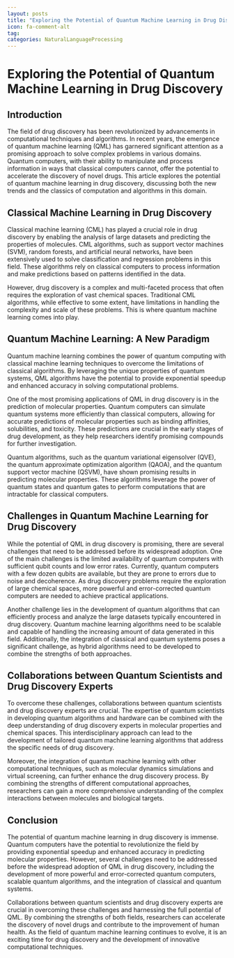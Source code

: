 ```yaml
---
layout: posts
title: "Exploring the Potential of Quantum Machine Learning in Drug Discovery"
icon: fa-comment-alt
tag:      
categories: NaturalLanguageProcessing
---
```



# Exploring the Potential of Quantum Machine Learning in Drug Discovery

## Introduction

The field of drug discovery has been revolutionized by advancements in computational techniques and algorithms. In recent years, the emergence of quantum machine learning (QML) has garnered significant attention as a promising approach to solve complex problems in various domains. Quantum computers, with their ability to manipulate and process information in ways that classical computers cannot, offer the potential to accelerate the discovery of novel drugs. This article explores the potential of quantum machine learning in drug discovery, discussing both the new trends and the classics of computation and algorithms in this domain.

## Classical Machine Learning in Drug Discovery

Classical machine learning (CML) has played a crucial role in drug discovery by enabling the analysis of large datasets and predicting the properties of molecules. CML algorithms, such as support vector machines (SVM), random forests, and artificial neural networks, have been extensively used to solve classification and regression problems in this field. These algorithms rely on classical computers to process information and make predictions based on patterns identified in the data.

However, drug discovery is a complex and multi-faceted process that often requires the exploration of vast chemical spaces. Traditional CML algorithms, while effective to some extent, have limitations in handling the complexity and scale of these problems. This is where quantum machine learning comes into play.

## Quantum Machine Learning: A New Paradigm

Quantum machine learning combines the power of quantum computing with classical machine learning techniques to overcome the limitations of classical algorithms. By leveraging the unique properties of quantum systems, QML algorithms have the potential to provide exponential speedup and enhanced accuracy in solving computational problems.

One of the most promising applications of QML in drug discovery is in the prediction of molecular properties. Quantum computers can simulate quantum systems more efficiently than classical computers, allowing for accurate predictions of molecular properties such as binding affinities, solubilities, and toxicity. These predictions are crucial in the early stages of drug development, as they help researchers identify promising compounds for further investigation.

Quantum algorithms, such as the quantum variational eigensolver (QVE), the quantum approximate optimization algorithm (QAOA), and the quantum support vector machine (QSVM), have shown promising results in predicting molecular properties. These algorithms leverage the power of quantum states and quantum gates to perform computations that are intractable for classical computers.

## Challenges in Quantum Machine Learning for Drug Discovery

While the potential of QML in drug discovery is promising, there are several challenges that need to be addressed before its widespread adoption. One of the main challenges is the limited availability of quantum computers with sufficient qubit counts and low error rates. Currently, quantum computers with a few dozen qubits are available, but they are prone to errors due to noise and decoherence. As drug discovery problems require the exploration of large chemical spaces, more powerful and error-corrected quantum computers are needed to achieve practical applications.

Another challenge lies in the development of quantum algorithms that can efficiently process and analyze the large datasets typically encountered in drug discovery. Quantum machine learning algorithms need to be scalable and capable of handling the increasing amount of data generated in this field. Additionally, the integration of classical and quantum systems poses a significant challenge, as hybrid algorithms need to be developed to combine the strengths of both approaches.

## Collaborations between Quantum Scientists and Drug Discovery Experts

To overcome these challenges, collaborations between quantum scientists and drug discovery experts are crucial. The expertise of quantum scientists in developing quantum algorithms and hardware can be combined with the deep understanding of drug discovery experts in molecular properties and chemical spaces. This interdisciplinary approach can lead to the development of tailored quantum machine learning algorithms that address the specific needs of drug discovery.

Moreover, the integration of quantum machine learning with other computational techniques, such as molecular dynamics simulations and virtual screening, can further enhance the drug discovery process. By combining the strengths of different computational approaches, researchers can gain a more comprehensive understanding of the complex interactions between molecules and biological targets.

## Conclusion

The potential of quantum machine learning in drug discovery is immense. Quantum computers have the potential to revolutionize the field by providing exponential speedup and enhanced accuracy in predicting molecular properties. However, several challenges need to be addressed before the widespread adoption of QML in drug discovery, including the development of more powerful and error-corrected quantum computers, scalable quantum algorithms, and the integration of classical and quantum systems.

Collaborations between quantum scientists and drug discovery experts are crucial in overcoming these challenges and harnessing the full potential of QML. By combining the strengths of both fields, researchers can accelerate the discovery of novel drugs and contribute to the improvement of human health. As the field of quantum machine learning continues to evolve, it is an exciting time for drug discovery and the development of innovative computational techniques.